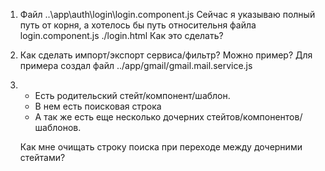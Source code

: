 1. Файл ..\app\auth\login\login.component.js
Сейчас я указываю полный путь от корня, а хотелось бы путь относительня файла login.component.js ./login.html
Как это сделать?

2. Как сделать импорт/экспорт сервиса/фильтр?
Можно пример? Для примера создал файл ../app/gmail/gmail.mail.service.js

3. - Есть родительский стейт/компонент/шаблон.
   - В нем есть поисковая строка
   - А так же есть еще несколько дочерних стейтов/компонентов/шаблонов.

   Как мне очищать строку поиска при переходе между дочерними стейтами?

